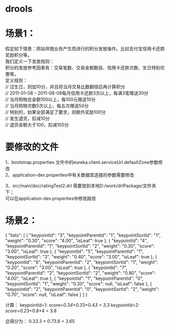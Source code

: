 #  drools

# 场景1：

假定如下情景：网站伴随业务产生而进行的积分发放操作。比如支付宝信用卡还款奖励积分等。 <br>
我们定义一下发放规则： <br>
积分的发放参考因素有：交易笔数、交易金额数目、信用卡还款次数、生日特别优惠等。 <br>
定义规则： <br>
// 过生日，则加10分，并且将当月交易比数翻倍后再计算积分 <br>
// 2011-01-08 – 2011-08-08每月信用卡还款3次以上，每满3笔赠送30分<br>
// 当月购物总金额100以上，每100元赠送10分 <br>
// 当月购物次数5次以上，每五次赠送50分 <br>
// 特别的，如果全部满足了要求，则额外奖励100分<br>
// 发生退货，扣减10分 <br>
// 退货金额大于100，扣减100分<br>

# 要修改的文件

1、bootstrap.properties 文件中的eureka.client.serviceUrl.defaultZone参数修改<br>
2、application-dev.properties中有关数据库连接的参数需要修改

3、src/main/doc/ratingTest2.drl 需要放到本地D:/work/drlPackage/文件夹下；<br>
可以在application-dev.properties中修改路径


# 场景2：
{
    "lists": [
        {
            "keypointId": "3",
            "keypointParentId": "1",
            "keypointSortId": "1",
            "weight": "0.30",
            "score": "4.00",
            "isLeaf": true
        },
        {
            "keypointId": "4",
            "keypointParentId": "1",
            "keypointSortId": "2",
            "weight": "0.30",
            "score": "3.00",
            "isLeaf": true
        },
        {
            "keypointId": "5",
            "keypointParentId": "1",
            "keypointSortId": "3",
            "weight": "0.40",
            "score": "3.00",
            "isLeaf": true
        },
        {
            "keypointId": "6",
            "keypointParentId": "2",
            "keypointSortId": "1",
            "weight": "0.20",
            "score": "3.00",
            "isLeaf": true
        },
        {
            "keypointId": "7",
            "keypointParentId": "2",
            "keypointSortId": "2",
            "weight": "0.80",
            "score": "4.00",
            "isLeaf": true
        },
        {
            "keypointId": "1",
            "keypointParentId": "0",
            "keypointSortId": "1",
            "weight": "0.30",
            "score": null,
            "isLeaf": false
        },
        {
            "keypointId": "2",
            "keypointParentId": "0",
            "keypointSortId": "2",
            "weight": "0.70",
            "score": null,
            "isLeaf": false
        }
    ]
}

计算：
keypointId=1: score=0.3*4+0.3*3+0.4*3 = 3.3
keypointId=2: score=0.2*3+0.8*4 = 3.8

总得分为： 0.3*3.3 + 0.7*3.8 = 3.65

